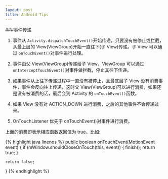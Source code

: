 ```yaml
---
layout: post
title: Android Tips
---
```

###事件传递

1. 事件从 `Activity.dispatchTouchEvent()`开始传递，只要没有被停止或拦截，从最上层的 View(ViewGroup)开始一直往下(子 View)传递。子 View 可以通过 `onTouchEvent()`对事件进行处理。

2. 事件由父 View(ViewGroup)传递给子 View，ViewGroup 可以通过 `onInterceptTouchEvent()`对事件做拦截，停止其往下传递。

3. 如果事件从上往下传递过程中一直没有被停止，且最底层子 View 没有消费事件，事件会反向往上传递，这时父 View(ViewGroup)可以进行消费，如果还是没有被消费的话，最后会到 Activity 的 `onTouchEvent()`函数。

4. 如果 View 没有对 ACTION_DOWN 进行消费，之后的其他事件不会传递过来。

5. OnTouchListener 优先于 onTouchEvent()对事件进行消费。

上面的消费即表示相应函数返回值为 true。比如:

{% highlight java linenos %}
public boolean onTouchEvent(MotionEvent event) {
    if (mWindow.shouldCloseOnTouch(this, event)) {
        finish();
        return true;
    }
    
    return false;
}
{% endhighlight %}

